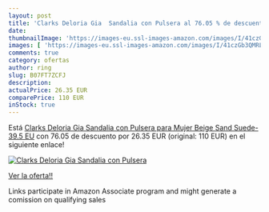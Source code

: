 ```yaml
---
layout: post
title: 'Clarks Deloria Gia  Sandalia con Pulsera al 76.05 % de descuento'
date: 
thumbnailImage: 'https://images-eu.ssl-images-amazon.com/images/I/41czGb3QMRL._SL200_.jpg'
images: [ 'https://images-eu.ssl-images-amazon.com/images/I/41czGb3QMRL._SL200_.jpg' ]
comments: true
category: ofertas
author: ring
slug: B07FT7ZCFJ
description:
actualPrice: 26.35 EUR
comparePrice: 110 EUR
inStock: true
---
```


Está [Clarks Deloria Gia  Sandalia con Pulsera para Mujer  Beige  Sand Suede-   39.5 EU](https://www.amazon.es/dp/B07FT7ZCFJ/?tag=tolees-21) con 76.05 de descuento por 26.35 EUR (original: 110 EUR) en el siguiente enlace!

[![Clarks Deloria Gia  Sandalia con Pulsera](https://images-eu.ssl-images-amazon.com/images/I/41czGb3QMRL._SL200_.jpg)](https://www.amazon.es/dp/B07FT7ZCFJ/?tag=tolees-21)

[Ver la oferta!!](https://www.amazon.es/dp/B07FT7ZCFJ/?tag=tolees-21)

Links participate in Amazon Associate program and might generate a comission on qualifying sales


